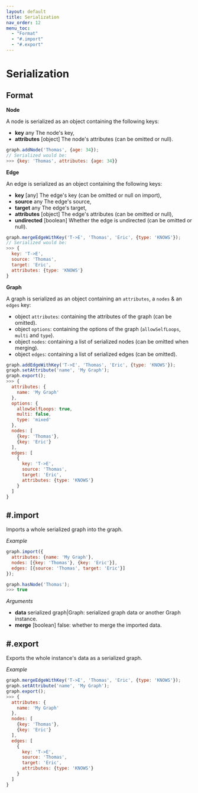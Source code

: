 ```yaml
---
layout: default
title: Serialization
nav_order: 12
menu_toc:
  - "Format"
  - "#.import"
  - "#.export"
---
```


# Serialization

## Format

**Node**

A node is serialized as an object containing the following keys:
  * **key** <span class="code">any</span> The node's key,
  * **attributes** <span class="code">[object]</span> The node's attributes (can be omitted or null).

```js
graph.addNode('Thomas', {age: 34});
// Serialized would be:
>>> {key: 'Thomas', attributes: {age: 34}}
```

**Edge**

An edge is serialized as an object containing the following keys:
  * **key** <span class="code">[any]</span> The edge's key (can be omitted or null on import),
  * **source** <span class="code">any</span> The edge's source,
  * **target** <span class="code">any</span> The edge's target,
  * **attributes** <span class="code">[object]</span> The edge's attributes (can be omitted or null),
  * **undirected** <span class="code">[boolean]</span> Whether the edge is undirected (can be omitted or null).

```js
graph.mergeEdgeWithKey('T->E', 'Thomas', 'Eric', {type: 'KNOWS'});
// Serialized would be:
>>> {
  key: 'T->E',
  source: 'Thomas',
  target: 'Eric',
  attributes: {type: 'KNOWS'}
}
```

**Graph**

A graph is serialized as an object containing an `attributes`, a `nodes` & an `edges` key:
  * <span class="code">object</span> `attributes`: containing the attributes of the graph (can be omitted).
  * <span class="code">object</span> `options`: containing the options of the graph (`allowSelfLoops`, `multi` and `type`).
  * <span class="code">object</span> `nodes`: containing a list of serialized nodes (can be omitted when merging).
  * <span class="code">object</span> `edges`: containing a list of serialized edges (can be omitted).

```js
graph.addEdgeWithKey('T->E', 'Thomas', 'Eric', {type: 'KNOWS'});
graph.setAttribute('name', 'My Graph');
graph.export();
>>> {
  attributes: {
    name: 'My Graph'
  },
  options: {
    allowSelfLoops: true,
    multi: false,
    type: 'mixed'
  },
  nodes: [
    {key: 'Thomas'},
    {key: 'Eric'}
  ],
  edges: [
    {
      key: 'T->E',
      source: 'Thomas',
      target: 'Eric',
      attributes: {type: 'KNOWS'}
    }
  ]
}
```

## #.import

Imports a whole serialized graph into the graph.

*Example*

```js
graph.import({
  attributes: {name: 'My Graph'},
  nodes: [{key: 'Thomas'}, {key: 'Eric'}],
  edges: [{source: 'Thomas', target: 'Eric'}]
});

graph.hasNode('Thomas');
>>> true
```

*Arguments*

* **data** <span class="code">serialized graph|Graph</span>: serialized graph data or another Graph instance.
* **merge** <span class="code">[boolean]</span> <span class="default">false</span>: whether to merge the imported data.

## #.export

Exports the whole instance's data as a serialized graph.

*Example*

```js
graph.mergeEdgeWithKey('T->E', 'Thomas', 'Eric', {type: 'KNOWS'});
graph.setAttribute('name', 'My Graph');
graph.export();
>>> {
  attributes: {
    name: 'My Graph'
  },
  nodes: [
    {key: 'Thomas'},
    {key: 'Eric'}
  ],
  edges: [
    {
      key: 'T->E',
      source: 'Thomas',
      target: 'Eric',
      attributes: {type: 'KNOWS'}
    }
  ]
}
```

